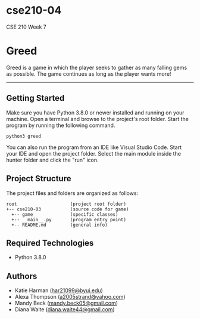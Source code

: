 # cse210-04
CSE 210 Week 7
# Greed
Greed is a game in which the player seeks to gather as many falling gems as possible. 
The game continues as long as the player wants more!

---
## Getting Started
Make sure you have Python 3.8.0 or newer installed and running on your machine. Open a terminal and browse to the project's root folder. Start the program by running the following command.
```
python3 greed 
```
You can also run the program from an IDE like Visual Studio Code. Start your IDE and open the project folder. Select the main module inside the hunter folder and click the "run" icon.

## Project Structure
The project files and folders are organized as follows:
```
root                    (project root folder)
+-- cse210-03           (source code for game)
  +-- game              (specific classes)
  +-- __main__.py       (program entry point)
  +-- README.md         (general info)
```

## Required Technologies
* Python 3.8.0

## Authors
* Katie Harman (har21099@byui.edu)
* Alexa Thompson (a2005strand@yahoo.com)
* Mandy Beck (mandy.beck05@gmail.com)
* Diana Waite (diana.waite44@gmail.com)